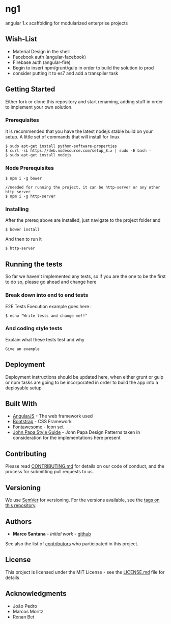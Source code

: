 # ng1
angular 1.x scaffolding for modularized enterprise projects

## Wish-List

- Material Design in the shell 
- Facebook auth (angular-facebook) 
- Firebase auth (angular-fire) 
- Begin to insert npm/grunt/gulp in order to build the solution to prod
- consider putting it to es7 and add a transpiler task


## Getting Started

Either fork or clone this repository and start renaming, adding stuff in order to implement your own solution. 

### Prerequisites

It is recommended that you have the latest nodejs stable build on your setup. A little set of commands that will install for linux


```
$ sudo apt-get install python-software-properties
$ curl -sL https://deb.nodesource.com/setup_8.x | sudo -E bash -
$ sudo apt-get install nodejs

```

### Node Prerequisites
```
$ npm i -g bower

//needed for running the project, it can be http-server or any other http server 
$ npm i -g http-server 
``` 

### Installing

After the prereq above are installed, just navigate to the project folder and 

```
$ bower install 
```

And then to run it 
```
$ http-server 

```

## Running the tests

So far we haven't implemented any tests, so if you are the one to be the first to do so, please go ahead and change here 

### Break down into end to end tests

E2E Tests Execution example goes here : 
```
$ echo "Write tests and change me!!"
```

### And coding style tests

Explain what these tests test and why

```
Give an example
```

## Deployment

Deployment instructions should be updated here, when either grunt or gulp or npm tasks are going to be incorporated in order to build the app into a deployable setup

## Built With

* [AngularJS](https://docs.angularjs.org/api/) - The web framework used
* [Bootstrap](https://bootstrapdocs.com/v3.3.6/docs/) - CSS Framework
* [Fontawesome](http://fontawesome.io/icons/) - Icon set
* [John Papa Style Guide](https://github.com/johnpapa/angular-styleguide/tree/master/a1) - John Papa Design Patterns taken in consideration for the implementations here present

## Contributing

Please read [CONTRIBUTING.md](https://gist.github.com/PurpleBooth/b24679402957c63ec426) for details on our code of conduct, and the process for submitting pull requests to us.

## Versioning

We use [SemVer](http://semver.org/) for versioning. For the versions available, see the [tags on this repository](https://github.com/your/project/tags). 

## Authors

* **Marco Santana** - *Initial work* - [github](https://github.com/marcosantana77)

See also the list of [contributors](https://github.com/marcosantana/ng1/contributors) who participated in this project.

## License

This project is licensed under the MIT License - see the [LICENSE.md](LICENSE.md) file for details

## Acknowledgments

* João Pedro
* Marcos Moritz 
* Renan Bet

